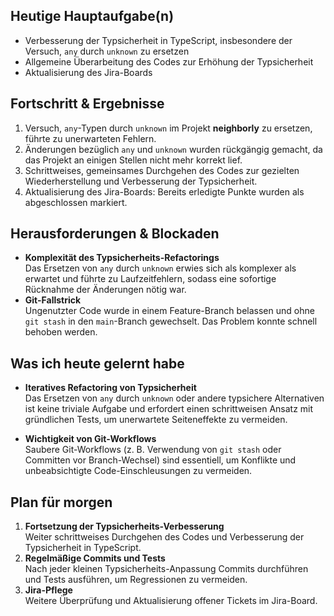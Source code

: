 ## Heutige Hauptaufgabe(n)
- Verbesserung der Typsicherheit in TypeScript, insbesondere der Versuch, `any` durch `unknown` zu ersetzen  
- Allgemeine Überarbeitung des Codes zur Erhöhung der Typsicherheit  
- Aktualisierung des Jira-Boards

## Fortschritt & Ergebnisse
1. Versuch, `any`-Typen durch `unknown` im Projekt **neighborly** zu ersetzen, führte zu unerwarteten Fehlern.  
2. Änderungen bezüglich `any` und `unknown` wurden rückgängig gemacht, da das Projekt an einigen Stellen nicht mehr korrekt lief.  
3. Schrittweises, gemeinsames Durchgehen des Codes zur gezielten Wiederherstellung und Verbesserung der Typsicherheit.  
4. Aktualisierung des Jira-Boards: Bereits erledigte Punkte wurden als abgeschlossen markiert.

## Herausforderungen & Blockaden
- **Komplexität des Typsicherheits-Refactorings**  
  Das Ersetzen von `any` durch `unknown` erwies sich als komplexer als erwartet und führte zu Laufzeitfehlern, sodass eine sofortige Rücknahme der Änderungen nötig war.  
- **Git-Fallstrick**  
  Ungenutzter Code wurde in einem Feature-Branch belassen und ohne `git stash` in den `main`-Branch gewechselt. Das Problem konnte schnell behoben werden.

## Was ich heute gelernt habe
- **Iteratives Refactoring von Typsicherheit**  
  Das Ersetzen von `any` durch `unknown` oder andere typsichere Alternativen ist keine triviale Aufgabe und erfordert einen schrittweisen Ansatz mit gründlichen Tests, 
  um unerwartete Seiteneffekte zu vermeiden.  
  
- **Wichtigkeit von Git-Workflows**  
  Saubere Git-Workflows (z. B. Verwendung von `git stash` oder Committen vor Branch-Wechsel) sind essentiell, um Konflikte und unbeabsichtigte Code-Einschleusungen zu vermeiden.

## Plan für morgen
1. **Fortsetzung der Typsicherheits-Verbesserung**  
   Weiter schrittweises Durchgehen des Codes und Verbesserung der Typsicherheit in TypeScript.  
2. **Regelmäßige Commits und Tests**  
   Nach jeder kleinen Typsicherheits-Anpassung Commits durchführen und Tests ausführen, um Regressionen zu vermeiden.  
3. **Jira-Pflege**  
   Weitere Überprüfung und Aktualisierung offener Tickets im Jira-Board.

